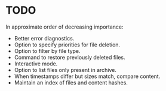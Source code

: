 # TODO

In approximate order of decreasing importance:

* Better error diagnostics.
* Option to specify priorities for file deletion.
* Option to filter by file type.
* Command to restore previously deleted files.
* Interactive mode.
* Option to list files only present in archive.
* When timestamps differ but sizes match, compare content.
* Maintain an index of files and content hashes.
